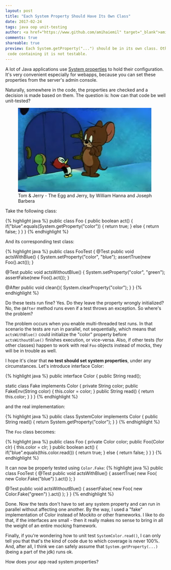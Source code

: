 ```yaml
---
layout: post
title: "Each System Property Should Have Its Own Class"
date: 2017-02-24
tags: java oop unit-testing
author: <a href="https://www.github.com/amihaiemil" target="_blank">amihaiemil</a>
comments: true
shareable: true
preview: Each System.getProperty("...") should be in its own class. Otherwise, the
 code containing it is not testable.
---
```


A lot of Java applications use [System properties](https://docs.oracle.com/javase/tutorial/essential/environment/sysprop.html)
to hold their configuration. It's very convenient especially for webapps,
because you can set these properties from the server's admin console.

Naturally, somewhere in the code, the properties are checked and a decision is made
based on them. The question is: how can that code be well unit-tested?

<figure class="articleimg">
 <img src="/images/egg_and_jerry.png" alt="The Egg and Jerry">
 <figcaption>
 Tom & Jerry - The Egg and Jerry, by  William Hanna and Joseph Barbera
 </figcaption>
</figure>

Take the following class:

{% highlight java %}
public class Foo {
  public boolean act() {
    if("blue".equals(System.getProperty("color")) {
      return true;
    } else {
      return false;
    }
  }
}
{% endhighlight %}

And its corresponding test class:

{% highlight java %}
public class FooTest {
  @Test
  public void actsWithBlue() {
    System.setProperty("color", "blue");
    assertTrue(new Foo().act());
  }

  @Test
  public void actsWithoutBlue() {
    System.setProperty("color", "green");
    assertFalse(new Foo().act());
  }

  @After
  public void clean(){
    System.clearProperty("color");
  }
}
{% endhighlight %}

Do these tests run fine? Yes. Do they leave the property wrongly initialized?
No, the ``@After`` method runs even if a test throws an exception.
So where's the problem?

The problem occurs when you enable multi-threaded test runs. In that scenario the tests
are run in parallel, not sequentially, which means that ``actsWithBlue()`` could
initialize the "color" property before ``actsWithoutBlue()`` finishes execution, or
vice-versa. Also, if other tests (for other classes) happen to work with real ``Foo``
objects instead of mocks, they will be in trouble as well.

I hope it's clear that **no test should set system properties**, under any circumstances.
Let's introduce interface Color:

{% highlight java %}
public interface Color {
  public String read();

  static class Fake implements Color {
    private String color;
    public FakeEnv(String color) {
      this.color = color;
    }
    public String read() {
      return this.color;
    }
  }
}
{% endhighlight %}

and the real implementation:

{% highlight java %}
public class SystemColor implements Color {
  public String read() {
    return System.getProperty("color");
  }
}
{% endhighlight %}

The ``Foo`` class becomes:

{% highlight java %}
public class Foo {
  private Color color;
  public Foo(Color clr) {
    this.color = clr;
  }
  public boolean act() {
    if("blue".equals(this.color.read()) {
      return true;
    } else {
      return false;
    }
  }
}
{% endhighlight %}

It can now be properly tested using ``Color.Fake``:
{% highlight java %}
public class FooTest {
  @Test
  public void actsWithBlue() {
    assertTrue(
      new Foo(
        new Color.Fake("blue")
      ).act()
    );
  }

  @Test
  public void actsWithoutBlue() {
    assertFalse(
      new Foo(
        new Color.Fake("green")
      ).act()
    );
  }
}
{% endhighlight %}

Done. Now the tests don't have to set any system property and can run in parallel without
affecting one another. By the way, I used  a "fake" implementation of Color instead of Mockito or other frameworks. I like to do that, if the interfaces are small - then it really makes no sense to bring in all the weight of an entire mocking framework.

Finally, if you're wondering how to unit test ``SystemColor.read()``, I can only tell you that
that's the kind of code due to which coverage is never 100%. And, after all, I think we can safely
assume that ``System.getProperty(...)`` (being a part of the jdk) runs ok.

How does your app read system properties?
